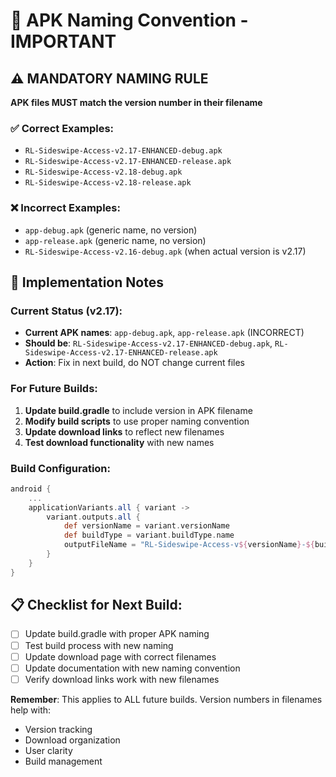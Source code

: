 # 📱 APK Naming Convention - IMPORTANT

## ⚠️ MANDATORY NAMING RULE

**APK files MUST match the version number in their filename**

### ✅ Correct Examples:
- `RL-Sideswipe-Access-v2.17-ENHANCED-debug.apk`
- `RL-Sideswipe-Access-v2.17-ENHANCED-release.apk`
- `RL-Sideswipe-Access-v2.18-debug.apk`
- `RL-Sideswipe-Access-v2.18-release.apk`

### ❌ Incorrect Examples:
- `app-debug.apk` (generic name, no version)
- `app-release.apk` (generic name, no version)
- `RL-Sideswipe-Access-v2.16-debug.apk` (when actual version is v2.17)

## 🔧 Implementation Notes

### Current Status (v2.17):
- **Current APK names**: `app-debug.apk`, `app-release.apk` (INCORRECT)
- **Should be**: `RL-Sideswipe-Access-v2.17-ENHANCED-debug.apk`, `RL-Sideswipe-Access-v2.17-ENHANCED-release.apk`
- **Action**: Fix in next build, do NOT change current files

### For Future Builds:
1. **Update build.gradle** to include version in APK filename
2. **Modify build scripts** to use proper naming convention
3. **Update download links** to reflect new filenames
4. **Test download functionality** with new names

### Build Configuration:
```gradle
android {
    ...
    applicationVariants.all { variant ->
        variant.outputs.all {
            def versionName = variant.versionName
            def buildType = variant.buildType.name
            outputFileName = "RL-Sideswipe-Access-v${versionName}-${buildType}.apk"
        }
    }
}
```

## 📋 Checklist for Next Build:
- [ ] Update build.gradle with proper APK naming
- [ ] Test build process with new naming
- [ ] Update download page with correct filenames
- [ ] Update documentation with new naming convention
- [ ] Verify download links work with new filenames

**Remember**: This applies to ALL future builds. Version numbers in filenames help with:
- Version tracking
- Download organization  
- User clarity
- Build management